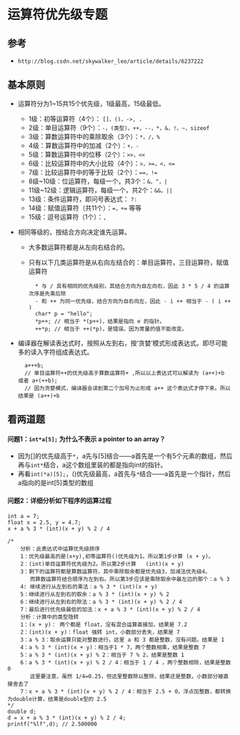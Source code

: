 # 运算符优先级专题

## 参考
* `http://blog.csdn.net/skywalker_leo/article/details/6237222`

## 基本原则

* 运算符分为1~15共15个优先级，1级最高，15级最低。  
	* 1级：初等运算符（4个）： `[]，()，->, .`
	* 2级：单目运算符（9个）：`-，(类型)，++，--，*，&，!，~，sizeof`
	* 3级：算数运算符中的乘除取余（3个）：`*，/，%`
	* 4级：算数运算符中的加减（2个）：`+，-`
	* 5级：算数运算符中的位移（2个）：`>>，<<`  
	* 6级：比较运算符中的大小比较（4个）：`>，>=，<，<=`
	* 7级：比较运算符中的等于比较（2个）：`==，!=`
	* 8级~10级：位运算符，每级一个，共3个：`&，^，|`
	* 11级~12级：逻辑运算符，每级一个，共2个：`&&，||`
	* 13级：条件运算符，即问号表达式： `?:`
	* 14级：赋值运算符（共11个）：`=，+=` 等等
	* 15级：逗号运算符（1个）：`,`

* 相同等级的，按结合方向决定谁先运算。
	* 大多数运算符都是从左向右结合的。
	* 只有以下几类运算符是从右向左结合的：单目运算符，三目运算符，赋值运算符 
	
			* 与 / 具有相同的优先级别，其结合方向为自左向右，因此 3 * 5 / 4 的运算次序是先乘后除
			- 和 ++ 为同一优先级，结合方向为自右向左，因此 - i ++ 相当于 - ( i ++ )
			char* p = "hello";
			*p++; // 相当于 *(p++)，结果是指向 e 的指针。
			++*p; // 相当于 ++(*p)，是错误。因为常量的值不能改变。

* 编译器在解读表达式时，按照从左到右，按‘贪婪’模式形成表达式。即尽可能多的读入字符组成表达式。

		a+++b; 
		// 单目运算符++的优先级高于算数运算符+ ,所以以上表达式可以解读为 (a++)+b 或者 a+(++b);
		// 因为贪婪模式，编译器会读到第二个加号为止形成 a++ 这个表达式才停下来。所以结果是 (a++)+b 

## 看两道题
#### 问题1：`int*a[5];` 为什么不表示 a pointer to an array？
* 因为[]的优先级高于`*`，a先与[5]结合——a首先是一个有5个元素的数组，然后再与`int*`结合，a这个数组里装的都是指向int的指针。
* 再看`int(*a)[5];`，()优先级最高，a首先与`*`结合——a首先是一个指针，然后a指向的是int[5]类型的数组

#### 问题2：详细分析如下程序的运算过程
	int a = 7;
	float x = 2.5, y = 4.7;
	x + a % 3 * (int)(x + y) % 2 / 4

	/*
		分析：此表达式中运算优先级排序
		1：优先级最高的是(x+y),初等运算符()优先级为1。所以第1步计算 (x + y)。
		2：(int)单目运算符优先级为2。所以第2步计算 	(int)(x + y)
		3：剩下的运算符都是算数运算符，其中乘除取余都是优先级3，加减法优先级4。
		   而算数运算符结合顺序为左到右。所以第3步应该是乘除取余中最左边的那个：a % 3
		4: 继续进行从左到右的乘法：a % 3 * (int)(x + y)
		5：继续进行从左到右的取余：a % 3 * (int)(x + y) % 2
		6：继续进行从左到右的除法：a % 3 * (int)(x + y) % 2 / 4
		7：最后进行优先级最低的加法：x + a % 3 * (int)(x + y) % 2 / 4
		分析：计算中的类型隐转
		1：(x + y)： 两个都是 float，没有混合运算直接加，结果是 7.2
		2：(int)(x + y)：float 强转 int，小数部分丢失，结果是 7
		3：a % 3：取余运算只能对整数进行，这里 a 和 3 都是整数，没有问题。结果是 1
		4：a % 3 * (int)(x + y)：相当于1 * 7，两个整数相乘，结果是整数 7
		5：a % 3 * (int)(x + y) % 2：相当于 7 % 2，结果是整数 1
		6：a % 3 * (int)(x + y) % 2 / 4：相当于 1 / 4 ，两个整数相除，结果是整数 0
		   这里要注意，虽然 1/4=0.25，但这里整数除以整除，结果还是整数，小数部分被直接舍去了
		7：x + a % 3 * (int)(x + y) % 2 / 4：相当于 2.5 + 0，浮点加整数，都转换为double计算，结果是double型的 2.5
	*/
	double d;
	d = x + a % 3 * (int)(x + y) % 2 / 4;
	printf("%lf",d); // 2.500000

